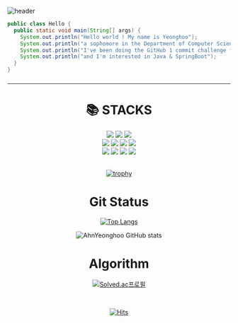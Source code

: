 ![header](https://capsule-render.vercel.app/api?type=cylinder&color=timeGradient&height=300&section=header&text=YeongHoo%20Ahn&fontSize=60&fontColor=d6ace6&rotate=-30&stroke=00FF00&strokeWidth=3&animation=blinking&desc=hello)



``` Java
public class Hello {
  public static void main(String[] args) {
    System.out.println("Hello world ! My name is Yeonghoo");
    System.out.println("a sophomore in the Department of Computer Science and Engineering at Chungbuk National University.");
    System.out.println("I've been doing the GitHub 1 commit challenge for a year");
    System.out.println("and I'm interested in Java & SpringBoot");
  }
}
``` 





### 

<hr />

<div align=center><h1>📚 STACKS</h1></div>

<div align=center> 
  
  <img src="https://img.shields.io/badge/Java-007396?style=for-the-badge&logo=OpenJDK&logoColor=white"/>
  <img src="https://img.shields.io/badge/c++-00599C?style=for-the-badge&logo=c%2B%2B&logoColor=white">
  <img src="https://img.shields.io/badge/python-3776AB?style=for-the-badge&logo=python&logoColor=white"> 
    
  <br>
  <img src="https://img.shields.io/badge/Spring Boot-6DB33F?style=flat-square&logo=Spring Boot&logoColor=white"/>
  <img src="https://img.shields.io/badge/Spring Data JPA-6DB33F?style=flat-square&logo=Spring Data JPA&logoColor=white"/>
  <img src="https://img.shields.io/badge/django-092E20?style=for-the-badge&logo=django&logoColor=white">
  <img src="https://img.shields.io/badge/bootstrap-7952B3?style=for-the-badge&logo=bootstrap&logoColor=white">
  
  <br>
  <img src="https://img.shields.io/badge/IntelliJ IDEA-000000?sstyle=flat-square&logo=IntelliJ IDEA&logoColor=white">
  <img src="https://img.shields.io/badge/github-181717?style=for-the-badge&logo=github&logoColor=white">
  <img src="https://img.shields.io/badge/git-F05032?style=for-the-badge&logo=git&logoColor=white">
  <img src="https://img.shields.io/badge/gitlab-FC6D26?style=for-the-badge&logo=gitlab&logoColor=white">
  <br>
</div>

<br>


<div align="center">

[![trophy](https://github-profile-trophy.vercel.app/?username=AhnYeonghoo&row=1)](https://github.com/ryo-ma/github-profile-trophy)
  
<div align=center><h1>Git Status</h1></div>

[![Top Langs](https://github-readme-stats.vercel.app/api/top-langs/?username=AhnYeonghoo&langs_count=8&hide=html,css,cmake,c,python,jupyter%20notebook&theme=cobalt)](https://github.com/AhnYeonghoo/github-readme-stats)



    
![AhnYeonghoo GitHub stats](https://github-readme-stats.vercel.app/api?username=AhnYeonghoo&count_private=true&theme=cobalt)
    
<div align=center><h1>Algorithm</h1></div>
  
[![Solved.ac프로필](http://mazassumnida.wtf/api/generate_badge?boj=dksdudgn00)](https://solved.ac/dksdudgn00)

<br>

[![Hits](https://hits.seeyoufarm.com/api/count/incr/badge.svg?url=https%3A%2F%2Fgithub.com%2FAhnYeonghoo&count_bg=%2379C83D&title_bg=%23753434&icon=github.svg&icon_color=%23E7E7E7&title=GitHub&edge_flat=false)](https://hits.seeyoufarm.com)
   
   
</div>



